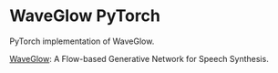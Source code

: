# WaveGlow PyTorch

PyTorch implementation of WaveGlow.

[WaveGlow](https://arxiv.org/abs/1811.00002): A Flow-based Generative Network for Speech Synthesis.
